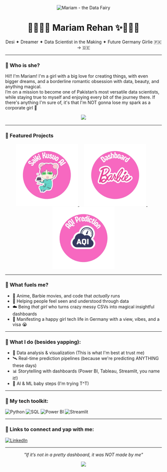 <p align="center">
  <img src="https://i.pinimg.com/originals/1f/a2/2b/1fa22befc10e3cbacd58c5b407a97997.gif" alt="Mariam - the Data Fairy" />
  
</p>

<h1 align="center">🧚🏽‍♀️✨ Mariam Rehan ✨🧚🏽‍♀️</h1>
<p align="center">Desi ✦ Dreamer ✦ Data Scientist in the Making ✦ Future Germany Girlie 🇵🇰 → 🇩🇪</p>

---

### 💖 Who is she?

Hi!! I'm Mariam! I'm a girl with a big love for creating things, with even bigger dreams, and a borderline romantic obsession with data, beauty, and anything magical.  
I’m on a mission to become one of Pakistan’s most versatile data scientists, while staying true to myself and enjoying every bit of the journey there. If there's anything I'm sure of, it's that I'm NOT gonna lose my spark as a corporate girl  🙏 
<div align="center">
<img src="https://i.pinimg.com/736x/2d/84/bd/2d84bdf4abd6f05f6efa07a5008d0d98.jpg" width="300"/>
</div>

---

### 💖 Featured Projects

<p align="center">
  <a href="https://github.com/Mariam-Rehan/Saiki-Kusuo-Chat">
    <img src="project-icons/1.png" width="200" alt=" "/>
  </a>
  &nbsp;&nbsp;&nbsp;
  <a href="https://github.com/Mariam-Rehan/barbie-enchanted-insights">
    <img src="project-icons/2.png" width="200" alt=" "/>
  </a>
  &nbsp;&nbsp;&nbsp;
  <a href="https://github.com/Mariam-Rehan/aqi-pipeline">
    <img src="project-icons/3.png" width="200" alt=" "/>
  </a>
</p>

---

### 💖 What fuels me?  
- 🎀 Anime, Barbie movies, and code that *actually* runs  
- 🌟 Helping people feel seen and understood through data  
- ☁️ Being *that girl* who turns crazy messy CSVs into magical insightful dashboards  
- 🍵 Manifesting a happy girl tech life in Germany with a view, vibes, and a visa 😭

---

### 💖 What I do (besides yapping):

- 🧠 Data analysis & visualization (This is what I'm best at trust me)
- 🛰️ Real-time prediction pipelines (because we're predicting ANYTHING these days)
- 📊 Storytelling with dashboards (Power BI, Tableau, Streamlit, you name it!)
- 🤖 AI & ML baby steps (I'm trying T^T)

---

### 💖 My tech toolkit:

![Python](https://img.shields.io/badge/Python-ffb6c1?style=for-the-badge&logo=python&logoColor=white)
![SQL](https://img.shields.io/badge/SQL-d291bc?style=for-the-badge&logo=mysql&logoColor=white)
![Power BI](https://img.shields.io/badge/PowerBI-fec8d8?style=for-the-badge&logo=powerbi&logoColor=black)
![Streamlit](https://img.shields.io/badge/Streamlit-eecbf1?style=for-the-badge&logo=streamlit&logoColor=black)


---


### 💌 Links to connect and yap with me:

[![LinkedIn](https://img.shields.io/badge/LinkedIn-Mariam-blue?style=for-the-badge&logo=linkedin)](https://www.linkedin.com/in/mariam-rehan-/)  


---

<p align="center"><i>"If it’s not in a pretty dashboard, it was NOT made by me"</i></p>
<p align="center">
  <img src="https://i.pinimg.com/736x/b9/6a/36/b96a362ce139122210b2cea0aa3f0a3d.jpg" width="180"/>
</p>
